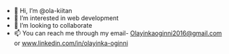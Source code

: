 - 👋 Hi, I’m @ola-kiitan
- 👀 I’m interested in web development
- 💞️ I’m looking to collaborate 
- 📫 You can reach me through my email- Olayinkaoginni2016@gmail.com or www.linkedin.com/in/olayinka-oginni

<!---
ola-kiitan/ola-kiitan is a ✨ special ✨ repository because its `README.md` (this file) appears on your GitHub profile.
You can click the Preview link to take a look at your changes.
--->
